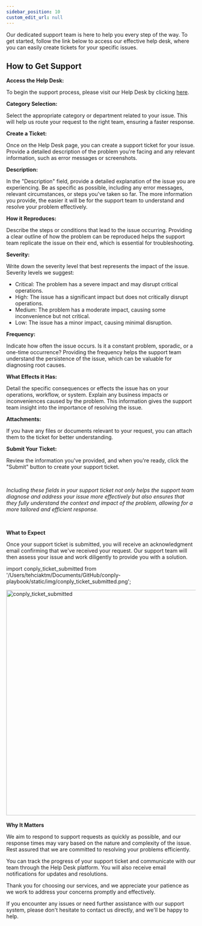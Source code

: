 ```yaml
---
sidebar_position: 10
custom_edit_url: null
---
```




Our dedicated support team is here to help you every step of the way. To get started, follow the link below to access our effective help desk, where you can easily create tickets for your specific issues.

<h2>How to Get Support</h2>
<b>Access the Help Desk:</b>
<p>To begin the support process, please visit our Help Desk by clicking <a href="https://alsysdesk.atlassian.net/servicedesk/customer/portals">here</a>.</p>

<b>Category Selection:</b>
<p>Select the appropriate category or department related to your issue. This will help us route your request to the right team, ensuring a faster response.</p>

<b>Create a Ticket:</b>
<p>Once on the Help Desk page, you can create a support ticket for your issue. Provide a detailed description of the problem you're facing and any relevant information, such as error messages or screenshots.</p>

<b>Description:</b>
<p>In the "Description" field, provide a detailed explanation of the issue you are experiencing. Be as specific as possible, including any error messages, relevant circumstances, or steps you've taken so far. The more information you provide, the easier it will be for the support team to understand and resolve your problem effectively.</p>

<b>How it Reproduces:</b>
<p>Describe the steps or conditions that lead to the issue occurring. Providing a clear outline of how the problem can be reproduced helps the support team replicate the issue on their end, which is essential for troubleshooting.</p>

<b>Severity:</b>
<p>Write down the severity level that best represents the impact of the issue. Severity levels we suggest:</p>

* Critical: The problem has a severe impact and may disrupt critical operations.
* High: The issue has a significant impact but does not critically disrupt operations.
* Medium: The problem has a moderate impact, causing some inconvenience but not critical.
* Low: The issue has a minor impact, causing minimal disruption.

<b>Frequency:</b>
<p>Indicate how often the issue occurs. Is it a constant problem, sporadic, or a one-time occurrence? Providing the frequency helps the support team understand the persistence of the issue, which can be valuable for diagnosing root causes.</p>

<b>What Effects it Has:</b>
<p>Detail the specific consequences or effects the issue has on your operations, workflow, or system. Explain any business impacts or inconveniences caused by the problem. This information gives the support team insight into the importance of resolving the issue.</p>

<b>Attachments:</b>
<p>If you have any files or documents relevant to your request, you can attach them to the ticket for better understanding.</p>

<b>Submit Your Ticket:</b>
<p>Review the information you've provided, and when you're ready, click the "Submit" button to create your support ticket.</p>

<br/>

<p><i>Including these fields in your support ticket not only helps the support team diagnose and address your issue more effectively but also ensures that they fully understand the context and impact of the problem, allowing for a more tailored and efficient response.</i></p>

<br/>

<b>What to Expect</b>
<p>Once your support ticket is submitted, you will receive an acknowledgment email confirming that we've received your request. Our support team will then assess your issue and work diligently to provide you with a solution.</p>

import conply_ticket_submitted from '/Users/tehciaktm/Documents/GitHub/conply-playbook/static/img/conply_ticket_submitted.png';

<img align="center" src={conply_ticket_submitted} alt="conply_ticket_submitted" width="600"/>

<br/>
<br/>
<b>Why It Matters</b>

<p>We aim to respond to support requests as quickly as possible, and our response times may vary based on the nature and complexity of the issue. Rest assured that we are committed to resolving your problems efficiently.</p>

<p>You can track the progress of your support ticket and communicate with our team through the Help Desk platform. You will also receive email notifications for updates and resolutions.</p>

<p>Thank you for choosing our services, and we appreciate your patience as we work to address your concerns promptly and effectively.</p>

<p>If you encounter any issues or need further assistance with our support system, please don't hesitate to contact us directly, and we'll be happy to help.</p>
